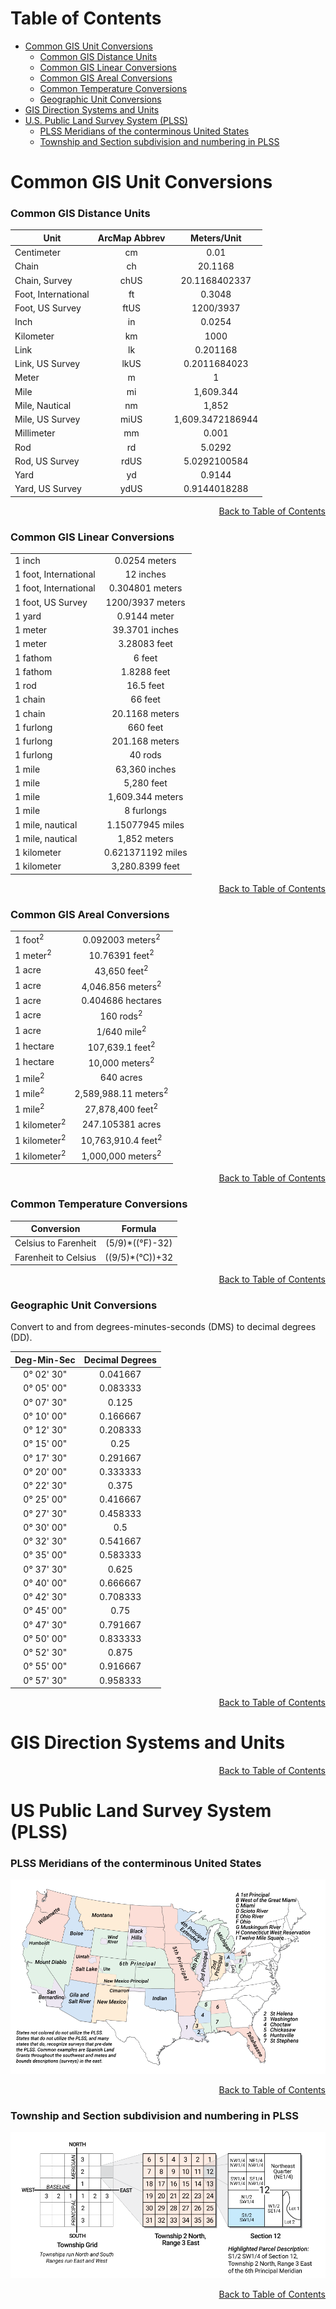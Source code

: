 

# Table of Contents

- [Common GIS Unit Conversions](#common-gis-unit-conversions)
  - [Common GIS Distance Units](#common-gis-distance-units)
  - [Common GIS Linear Conversions](#common-gis-linear-conversions)
  - [Common GIS Areal Conversions](#common-gis-areal-conversions)
  - [Common Temperature Conversions](#common-temperature-conversions)
  - [Geographic Unit Conversions](#geographic-unit-conversions)
- [GIS Direction Systems and Units](#gis-direction-systems-and-units)
- [U.S. Public Land Survey System (PLSS)](#us-public-land-survey-system-plss)
  - [PLSS Meridians of the conterminous United States](#plss-meridians-of-the-conterminous-united-states)
  - [Township and Section subdivision and numbering in PLSS](#township-and-section-subdivision-and-numbering-in-plss)


# Common GIS Unit Conversions

### Common GIS Distance Units

| Unit | ArcMap Abbrev | Meters/Unit |
| --- | :---: | :---: |
| Centimeter | cm | 0.01 |
| Chain | ch | 20.1168 |
| Chain, Survey | chUS | 20.1168402337 |
| Foot, International | ft | 0.3048 |
| Foot, US Survey | ftUS | 1200/3937 |
| Inch | in | 0.0254 |
| Kilometer | km | 1000 |
| Link | lk | 0.201168 |
| Link, US Survey | lkUS | 0.2011684023 |
| Meter | m | 1 |
| Mile | mi | 1,609.344 |
| Mile, Nautical | nm | 1,852 |
| Mile, US Survey | miUS | 1,609.3472186944 |
| Millimeter | mm | 0.001 |
| Rod | rd | 5.0292 |
| Rod, US Survey | rdUS | 5.0292100584 |
| Yard | yd | 0.9144 |
| Yard, US Survey | ydUS | 0.9144018288 |

<div align="right"><a href="#table-of-contents">Back to Table of Contents</a></div>

### Common GIS Linear Conversions

| | |
| --- | :---: |
| 1 inch | 0.0254 meters |
| 1 foot, International | 12 inches |
| 1 foot, International | 0.304801 meters |
| 1 foot, US Survey | 1200/3937 meters |
| 1 yard | 0.9144 meter |
| 1 meter | 39.3701 inches |
| 1 meter | 3.28083 feet |
| 1 fathom | 6 feet |
| 1 fathom | 1.8288 feet |
| 1 rod | 16.5 feet |
| 1 chain | 66 feet |
| 1 chain | 20.1168 meters |
| 1 furlong | 660 feet |
| 1 furlong | 201.168 meters |
| 1 furlong | 40 rods |
| 1 mile | 63,360 inches |
| 1 mile | 5,280 feet |
| 1 mile | 1,609.344 meters |
| 1 mile | 8 furlongs |
| 1 mile, nautical | 1.15077945 miles |
| 1 mile, nautical | 1,852 meters |
| 1 kilometer | 0.621371192 miles |
| 1 kilometer | 3,280.8399 feet |

<div align="right"><a href="#table-of-contents">Back to Table of Contents</a></div>

### Common GIS Areal Conversions
| | |
| --- | :---: |
| 1 foot<sup>2</sup> | 0.092003 meters<sup>2</sup> |
| 1 meter<sup>2</sup> | 10.76391 feet<sup>2</sup> |
| 1 acre | 43,650 feet<sup>2</sup> |
| 1 acre | 4,046.856 meters<sup>2</sup> |
| 1 acre | 0.404686 hectares |
| 1 acre | 160 rods<sup>2</sup> |
| 1 acre | 1/640 mile<sup>2</sup> |
| 1 hectare | 107,639.1 feet<sup>2</sup> |
| 1 hectare | 10,000 meters<sup>2</sup> |
| 1 mile<sup>2</sup> | 640 acres |
| 1 mile<sup>2</sup> | 2,589,988.11 meters<sup>2</sup> |
| 1 mile<sup>2</sup> | 27,878,400 feet<sup>2</sup> |
| 1 kilometer<sup>2</sup> | 247.105381 acres |
| 1 kilometer<sup>2</sup> | 10,763,910.4 feet<sup>2</sup> |
| 1 kilometer<sup>2</sup> | 1,000,000 meters<sup>2</sup> |

<div align="right"><a href="#table-of-contents">Back to Table of Contents</a></div>

### Common Temperature Conversions
| Conversion | Formula |
| --- | :---: |
| Celsius to Farenheit | (5/9)*((&deg;F)-32) |
| Farenheit to Celsius | ((9/5)*(&deg;C))+32

<div align="right"><a href="#table-of-contents">Back to Table of Contents</a></div>

### Geographic Unit Conversions

Convert to and from degrees-minutes-seconds (DMS) to decimal degrees (DD).

| Deg-Min-Sec | Decimal Degrees |
| :---: | :---: |
| 0&deg; 02' 30" | 0.041667 |
| 0&deg; 05' 00" | 0.083333 |
| 0&deg; 07' 30" | 0.125 |
| 0&deg; 10' 00" | 0.166667 |
| 0&deg; 12' 30" | 0.208333 |
| 0&deg; 15' 00" | 0.25 |
| 0&deg; 17' 30" | 0.291667 |
| 0&deg; 20' 00" | 0.333333 |
| 0&deg; 22' 30" | 0.375 |
| 0&deg; 25' 00" | 0.416667 |
| 0&deg; 27' 30" | 0.458333 |
| 0&deg; 30' 00" | 0.5 |
| 0&deg; 32' 30" | 0.541667 |
| 0&deg; 35' 00" | 0.583333 |
| 0&deg; 37' 30" | 0.625 |
| 0&deg; 40' 00" | 0.666667 |
| 0&deg; 42' 30" | 0.708333 |
| 0&deg; 45' 00" | 0.75 |
| 0&deg; 47' 30" | 0.791667 |
| 0&deg; 50' 00" | 0.833333 |
| 0&deg; 52' 30" | 0.875 |
| 0&deg; 55' 00" | 0.916667 |
| 0&deg; 57' 30" | 0.958333 |

<div align="right"><a href="#table-of-contents">Back to Table of Contents</a></div>

# GIS Direction Systems and Units

<div align="right"><a href="#table-of-contents">Back to Table of Contents</a></div>

# US Public Land Survey System (PLSS)

### PLSS Meridians of the conterminous United States
![PLSS Meridians](./imgs/plss_meridians.png)
<div align="right"><a href="#table-of-contents">Back to Table of Contents</a></div>

### Township and Section subdivision and numbering in PLSS
![PLSS Subdivision and Numbering](./imgs/plss-subdivision-numbering.png)
<div align="right"><a href="#table-of-contents">Back to Table of Contents</a></div>
